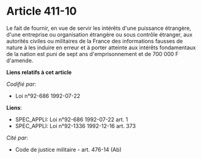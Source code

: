 # Article 411-10

Le fait de fournir, en vue de servir les intérêts d'une puissance étrangère, d'une entreprise ou organisation étrangère ou
sous contrôle étranger, aux autorités civiles ou militaires de la France des informations fausses de nature à les induire en
erreur et à porter atteinte aux intérêts fondamentaux de la nation est puni de sept ans d'emprisonnement et de 700 000 F
d'amende.

**Liens relatifs à cet article**

_Codifié par_:

  - Loi n°92-686 1992-07-22

**Liens**:

  - SPEC_APPLI: Loi n°92-686 1992-07-22 art. 1
  - SPEC_APPLI: Loi n°92-1336 1992-12-16 art. 373

_Cité par_:

  - Code de justice militaire - art. 476-14 (Ab)
